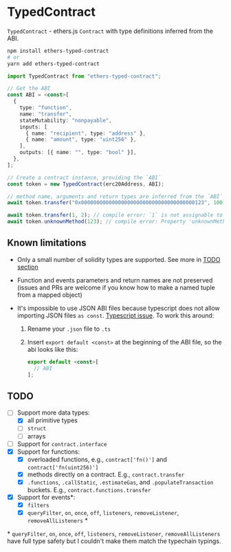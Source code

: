 # TypedContract

`TypedContract` - ethers.js `Contract` with type definitions inferred from the ABI.

```sh
npm install ethers-typed-contract
# or
yarn add ethers-typed-contract
```

```ts
import TypedContract from "ethers-typed-contract";

// Get the ABI
const ABI = <const>[
  {
    type: "function",
    name: "transfer",
    stateMutability: "nonpayable",
    inputs: [
      { name: "recipient", type: "address" },
      { name: "amount", type: "uint256" },
    ],
    outputs: [{ name: "", type: "bool" }],
  },
];

// Create a contract instance, providing the `ABI`
const token = new TypedContract(erc20Address, ABI);

// method name, arguments and return types are inferred from the `ABI`
await token.transfer("0x0000000000000000000000000000000000000123", 100);

await token.transfer(1, 2); // compile error: `1` is not assignable to address
await token.unknownMethod(123); // compile error: Property 'unknownMethod' does not exist
```

## Known limitations

- Only a small number of solidity types are supported. See more in [TODO section](#todo)
- Function and events parameters and return names are not preserved (issues and PRs are welcome if you know how to make a named tuple from a mapped object)
- It's impossible to use JSON ABI files because typescript does not allow importing JSON files `as const`. [Typescript issue](https://github.com/microsoft/TypeScript/issues/32063).
  To work this around:

  1. Rename your `.json` file to `.ts`
  2. Insert `export default <const>` at the beginning of the ABI file, so the abi looks like this:

     ```ts
     export default <const>[
       // ABI
     ];
     ```

## TODO

- [ ] Support more data types:
  - [x] all primitive types
  - [ ] `struct`
  - [ ] arrays
- [ ] Support for `contract.interface`
- [x] Support for functions:
  - [x] overloaded functions, e.g., `contract['fn()']` and `contract['fn(uint256)']`
  - [x] methods directly on a contract. E.g., `contract.transfer`
  - [x] `.functions`, `.callStatic`, `.estimateGas`, and `.populateTransaction` buckets. E.g., `contract.functions.transfer`
- [x] Support for events\*:
  - [x] `filters`
  - [x] `queryFilter`, `on`, `once`, `off`, `listeners`, `removeListener`, `removeAllListeners` \*

\* `queryFilter`, `on`, `once`, `off`, `listeners`, `removeListener`, `removeAllListeners` have full type safety but I couldn't make them match the typechain typings.
